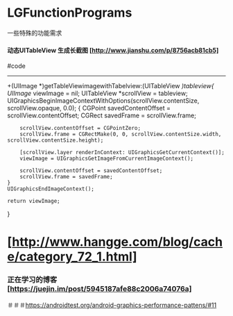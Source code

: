 # LGFunctionPrograms
一些特殊的功能需求

#### 动态UITableView 生成长截图 [http://www.jianshu.com/p/8756acb81cb5]
#code
____
+(UIImage *)getTableViewimagewithTabelview:(UITableView *)tableview{
    UIImage* viewImage = nil;
    UITableView *scrollView = tableview;
    UIGraphicsBeginImageContextWithOptions(scrollView.contentSize, scrollView.opaque, 0.0);
    {
        CGPoint savedContentOffset = scrollView.contentOffset;
        CGRect savedFrame = scrollView.frame;

        scrollView.contentOffset = CGPointZero;
        scrollView.frame = CGRectMake(0, 0, scrollView.contentSize.width, scrollView.contentSize.height);

        [scrollView.layer renderInContext: UIGraphicsGetCurrentContext()];
        viewImage = UIGraphicsGetImageFromCurrentImageContext();

        scrollView.contentOffset = savedContentOffset;
        scrollView.frame = savedFrame;
    }
    UIGraphicsEndImageContext();

    return viewImage;
}


# [http://www.hangge.com/blog/cache/category_72_1.html]
### 正在学习的博客 [https://juejin.im/post/5945187afe88c2006a74076a]

＃＃＃https://androidtest.org/android-graphics-performance-pattens/#11
